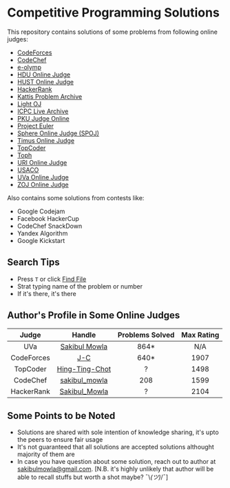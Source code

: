 # Competitive Programming Solutions

This repository contains solutions of some problems from following online judges:

- [CodeForces](https://codeforces.com/)
- [CodeChef](https://www.codechef.com/)
- [e-olymp](https://www.e-olymp.com/en/)
- [HDU Online Judge](http://acm.hdu.edu.cn/)
- [HUST Online Judge](http://www.hustoj.org/)
- [HackerRank](https://www.hackerrank.com/)
- [Kattis Problem Archive](https://open.kattis.com/)
- [Light OJ](http://lightoj.com/)
- [ICPC Live Archive](https://icpcarchive.ecs.baylor.edu/)
- [PKU Judge Online](http://poj.org/)
- [Project Euler](https://projecteuler.net/)
- [Sphere Online Judge (SPOJ)](https://www.spoj.com/)
- [Timus Online Judge](https://acm.timus.ru/)
- [TopCoder](https://www.topcoder.com/)
- [Toph](https://toph.co/)
- [URI Online Judge](https://www.urionlinejudge.com.br/)
- [USACO](https://train.usaco.org/)
- [UVa Online Judge](https://onlinejudge.org/)
- [ZOJ Online Judge](https://zoj.pintia.cn/)

Also contains some solutions from contests like:

- Google Codejam
- Facebook HackerCup
- CodeChef SnackDown
- Yandex Algorithm
- Google Kickstart

## Search Tips

- Press `T` or click [Find File](https://github.com/SakibulMowla/competitive-programming-solutions/find/master)
- Strat typing name of the problem or number
- If it's there, it's there

## Author's Profile in Some Online Judges

| Judge         | Handle                                                            | Problems Solved | Max Rating |
| :-----------: |:-------------:                                                    | :-----:         | :--------: |
| UVa           | [Sakibul Mowla](https://uhunt.onlinejudge.org/id/151135)          | 864*            | N/A        |
| CodeForces    | [J-C](https://codeforces.com/profile/J-C)                         | 640*            | 1907       |
| TopCoder      | [Hing-Ting-Chot](https://www.topcoder.com/members/Hing-Ting-Chot) | ?               | 1498       |
| CodeChef      | [sakibul_mowla](https://www.codechef.com/users/sakibul_mowla)     | 208             | 1599       |
| HackerRank    | [Sakibul_Mowla](https://www.hackerrank.com/Sakibul_Mowla)         | ?               | 2104       |

## Some Points to be Noted

- Solutions are shared with sole intention of knowledge sharing, it's upto the peers to ensure fair usage
- It's not guaranteed that all solutions are accepted solutions althought majority of them are
- In case you have question about some solution, reach out to author at sakibulmowla@gmail.com. [N.B. it's highly unlikely that author will be able to recall stuffs but worth a shot maybe? ¯\\_(ツ)_/¯]

